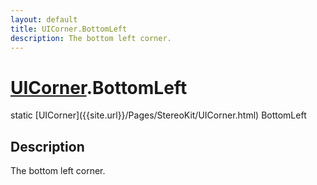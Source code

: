 ```yaml
---
layout: default
title: UICorner.BottomLeft
description: The bottom left corner.
---
```

# [UICorner]({{site.url}}/Pages/StereoKit/UICorner.html).BottomLeft

<div class='signature' markdown='1'>
static [UICorner]({{site.url}}/Pages/StereoKit/UICorner.html) BottomLeft
</div>

## Description
The bottom left corner.

